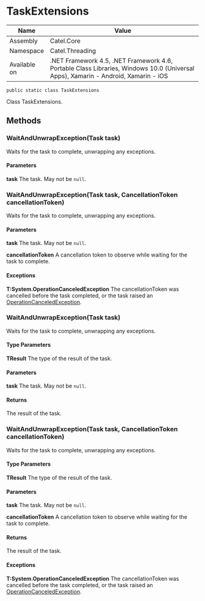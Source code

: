 

# TaskExtensions

Name|Value
---|---
Assembly|Catel.Core
Namespace|Catel.Threading
Available on|.NET Framework 4.5, .NET Framework 4.6, Portable Class Libraries, Windows 10.0 (Universal Apps), Xamarin - Android, Xamarin - iOS

```
public static class TaskExtensions
```

Class TaskExtensions.



## Methods

### WaitAndUnwrapException(Task task)

Waits for the task to complete, unwrapping any exceptions.

#### Parameters

**task**
The task. May not be ```null```.



### WaitAndUnwrapException(Task task, CancellationToken cancellationToken)

Waits for the task to complete, unwrapping any exceptions.

#### Parameters

**task**
The task. May not be ```null```.

**cancellationToken**
A cancellation token to observe while waiting for the task to complete.

#### Exceptions

**T:System.OperationCanceledException**
The cancellationToken was cancelled before the task completed, or the task raised an [OperationCanceledException](#).



### WaitAndUnwrapException<TResult>(Task<TResult> task)

Waits for the task to complete, unwrapping any exceptions.

#### Type Parameters

**TResult**
The type of the result of the task.

#### Parameters

**task**
The task. May not be ```null```.

#### Returns

The result of the task.



### WaitAndUnwrapException<TResult>(Task<TResult> task, CancellationToken cancellationToken)

Waits for the task to complete, unwrapping any exceptions.

#### Type Parameters

**TResult**
The type of the result of the task.

#### Parameters

**task**
The task. May not be ```null```.

**cancellationToken**
A cancellation token to observe while waiting for the task to complete.

#### Returns

The result of the task.

#### Exceptions

**T:System.OperationCanceledException**
The cancellationToken was cancelled before the task completed, or the task raised an [OperationCanceledException](#).



